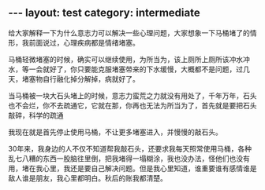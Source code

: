 ﻿﻿---
layout: test
category: intermediate
---
给大家解释一下为什么意志力可以解决一些心理问题，大家想象一下马桶堵了的情形，我前面说过，心理疾病都是情绪堵塞。

马桶轻微堵塞的时候，确实可以继续使用，为所当为，该上厕所上厕所该冲水冲水，等一会就好了，你只要能克服堵塞带来的下水缓慢，大概都不是问题，过几天，堵塞物自行融化掉分解掉，病就好了。

当马桶被一块大石头堵上的时候，意志力蛮荒之力就没有用处了，千年万年，石头也不会烂，你不去疏通它，它就在那，你再也无法为所当为了，首先就是要把石头敲碎，科学的疏通

我现在就是首先停止使用马桶，不让更多堵塞进入，并慢慢的敲石头。

30年来，我身边的人不仅不知道帮我敲石头，还要求我每天照常使用马桶，各种乱七八糟的东西一股脑往里倒，把我堵得一塌糊涂，我也没办法，怪他们也没有用，堵在我心里，我还是要自己解决问题。但是我心里知道，谁重要谁有感情谁是敌人谁是朋友，我心里都明白。秋后的账我都清楚。